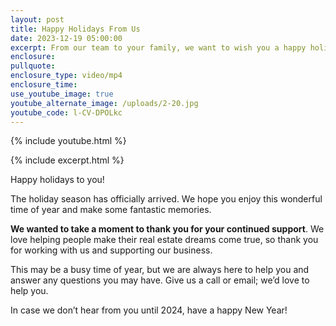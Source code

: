 ```yaml
---
layout: post
title: Happy Holidays From Us
date: 2023-12-19 05:00:00
excerpt: From our team to your family, we want to wish you a happy holiday season.
enclosure:
pullquote:
enclosure_type: video/mp4
enclosure_time:
use_youtube_image: true
youtube_alternate_image: /uploads/2-20.jpg
youtube_code: l-CV-DPOLkc
---
```

{% include youtube.html %}

{% include excerpt.html %}

Happy holidays to you!

The holiday season has officially arrived. We hope you enjoy this wonderful time of year and make some fantastic memories.

**We wanted to take a moment to thank you for your continued support**. We love helping people make their real estate dreams come true, so thank you for working with us and supporting our business.

This may be a busy time of year, but we are always here to help you and answer any questions you may have. Give us a call or email; we’d love to help you.&nbsp;

In case we don’t hear from you until 2024, have a happy New Year!